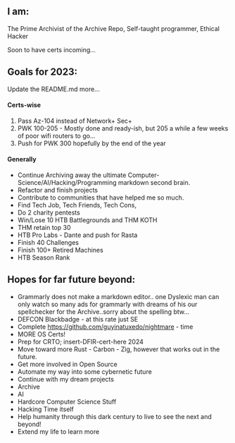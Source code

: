## I am:
The Prime Archivist of the Archive Repo, Self-taught programmer, Ethical Hacker

Soon to have certs incoming...   


## Goals for 2023:

Update the README.md more...  

#### Certs-wise

1. Pass Az-104 instead of Network+ Sec+   
1. PWK 100-205 - Mostly done and ready-ish, but 205 a while a few weeks of poor wifi routers to go...   
1. Push for PWK 300 hopefully by the end of the year

#### Generally

- Continue Archiving away the ultimate Computer-Science/AI/Hacking/Programming markdown second brain.  
- Refactor and finish projects  
- Contribute to communities that have helped me so much.   
- Find Tech Job, Tech Friends, Tech Cons, 
- Do 2 charity pentests
- Win/Lose 10 HTB Battlegrounds and THM KOTH 
- THM retain top 30
- HTB Pro Labs - Dante and push for Rasta
- Finish 40 Challenges
- Finish 100+ Retired Machines
- HTB Season Rank  

## Hopes for far future beyond:

- Grammarly does not make a markdown editor.. one Dyslexic man can only watch so many ads for grammarly with dreams of his our spellchecker for the Archive..sorry about the spelling btw...
- DEFCON Blackbadge - at this rate just SE
- Complete https://github.com/guyinatuxedo/nightmare  - time 
- MORE OS Certs!  
- Prep for CRTO; insert-DFIR-cert-here 2024
- Move toward more Rust - Carbon - Zig, however that works out in the future.
- Get more involved in Open Source 
- Automate my way into some cybernetic future
- Continue with my dream projects 
-   Archive
-   AI
-   Hardcore Computer Science Stuff
-   Hacking Time itself
-   Help humanity through this dark century to live to see the next and beyond!
- Extend my life to learn more
